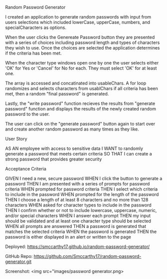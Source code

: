 Random Password Generator

I created an application to generate random passwords with input from
users selections which included lowerCase, upperCase, numbers, and specialCharacters as options.

When the user clicks the Genereate Password button they are presented
with a series of choices including password length and types of characters they wish to use. Once the choices are selected the application determines if the criteria has been met.

When the character type windows open one by one the user selects either 'OK' for Yes or 'Cancel' for No for each. They must select 'OK' for at least one.

The array is accessed and concatinated into usableChars.
A for loop randomizes and selects characters from usablChars
if all criteria has been met, then a random "final password" is generated.

Lastly, the "write password" function recieves the results from "generate password" function and displays the results of the newly created random
password to the user.

The user can click on the "generate password" button again to start over
and create another random password as many times as they like.

User Story

AS AN employee with access to sensitive data
I WANT to randomly generate a password that meets certain criteria
SO THAT I can create a strong password that provides greater security

Acceptance Criteria

GIVEN I need a new, secure password
WHEN I click the button to generate a password
THEN I am presented with a series of prompts for password criteria
WHEN prompted for password criteria
THEN I select which criteria to include in the password
WHEN prompted for the length of the password
THEN I choose a length of at least 8 characters and no more than 128 characters
WHEN asked for character types to include in the password
THEN I confirm whether or not to include lowercase, uppercase, numeric, and/or special characters
WHEN I answer each prompt
THEN my input should be validated and at least one character type should be selected
WHEN all prompts are answered
THEN a password is generated that matches the selected criteria
WHEN the password is generated
THEN the password is either displayed in an alert or written to the page

Deployed: https://smccarthy17.github.io/random-password-generator/

GitHub Repo: https://github.com/Smccarthy17/random-password-generator.git

Screenshot: <img src="images/password generator.png>

